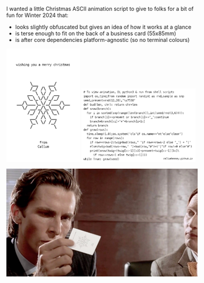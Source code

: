 I wanted a little Christmas ASCII animation script to give to folks for a bit of fun for Winter 2024 that:
- looks slightly obfuscated but gives an idea of how it works at a glance  
- is terse enough to fit on the back of a business card (55x85mm)
- is after core dependencies platform-agnostic (so no terminal colours)
     
<img src="./img/cardfront.png" style="height:300px"> <img src="./img/cardback.png" style="width:300px">

![](./img/bale.jpg)  
